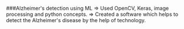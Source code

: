 ###Alzheimer's detection using ML 
=> Used OpenCV, Keras, image processing and python concepts.
=> Created a software which helps to detect the Alzheimer's disease by the help of technology.
